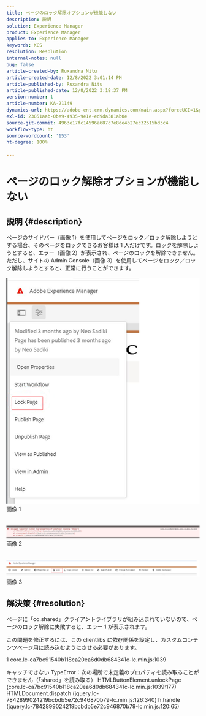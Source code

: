 ```yaml
---
title: ページのロック解除オプションが機能しない
description: 説明
solution: Experience Manager
product: Experience Manager
applies-to: Experience Manager
keywords: KCS
resolution: Resolution
internal-notes: null
bug: false
article-created-by: Ruxandra Nitu
article-created-date: 12/8/2022 3:01:14 PM
article-published-by: Ruxandra Nitu
article-published-date: 12/8/2022 3:18:37 PM
version-number: 1
article-number: KA-21149
dynamics-url: https://adobe-ent.crm.dynamics.com/main.aspx?forceUCI=1&pagetype=entityrecord&etn=knowledgearticle&id=6c4cce23-0977-ed11-81aa-6045bd006a22
exl-id: 23051aab-0be9-4935-9e1e-ed9da381ab0e
source-git-commit: 4963e17fc14596a687c7e8de4b27ec32515bd3c4
workflow-type: ht
source-wordcount: '153'
ht-degree: 100%

---
```


# ページのロック解除オプションが機能しない

## 説明 {#description}

ページのサイドバー（画像 1）を使用してページをロック／ロック解除しようとする場合、そのページをロックできるお客様は 1 人だけです。ロックを解除しようとすると、エラー（画像 2）が表示され、ページのロックを解除できません。<br>ただし、サイトの Admin Console（画像 3）を使用してページをロック／ロック解除しようとすると、正常に行うことができます。<br> <br>![](assets/___b57d848c-0b77-ed11-81aa-6045bd006a22___.png)<br>画像 1<br> <br> <br>![](assets/___41e58f92-0b77-ed11-81aa-6045bd006a22___.png)<br>画像 2<br> <br> <br>![](assets/___43e58f92-0b77-ed11-81aa-6045bd006a22___.png)<br>画像 3

## 解決策 {#resolution}


ページに「cq.shared」クライアントライブラリが組み込まれていないので、ページのロック解除に失敗すると、エラー 1 が表示されます。

この問題を修正するには、この clientlibs に依存関係を設定し、カスタムコンテンツページ用に読み込むようにさせる必要があります。





1 core.lc-ca7bc91540b118ca20ea6d0db684341c-lc.min.js:1039

キャッチできない TypeError：次の場所で未定義のプロパティを読み取ることができません（「shared」を読み取る）
HTMLButtonElement.unlockPage (core.lc-ca7bc91540b118ca20ea6d0db684341c-lc.min.js:1039:177)
HTMLDocument.dispatch (jquery.lc-7842899024219bcbdb5e72c946870b79-lc.min.js:126:340)
h.handle (jquery.lc-7842899024219bcbdb5e72c946870b79-lc.min.js:120:65)

